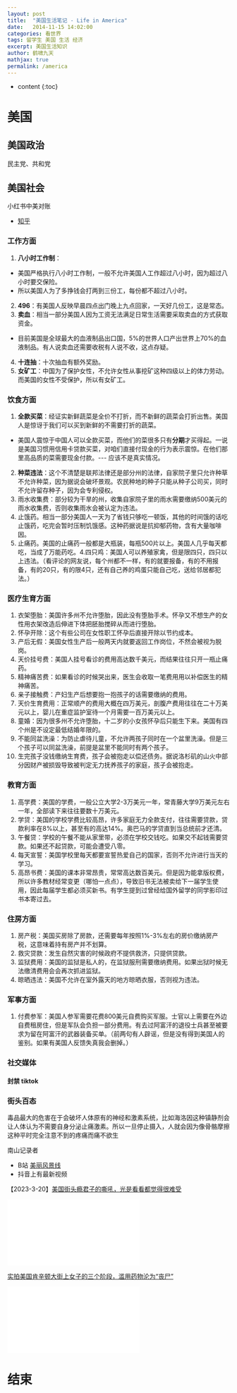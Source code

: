 ```yaml
---
layout: post
title:  "美国生活笔记 - Life in America"
date:   2014-11-15 14:02:00
categories: 看世界
tags: 留学生 美国 生活 经济
excerpt: 美国生活知识
author: 鹤啸九天
mathjax: true
permalink: /america
---
```



* content
{:toc}


# 美国



## 美国政治

民主党、共和党


## 美国社会


小红书中美对账
- [知乎](https://www.zhihu.com/question/10008682012/answer/85250749364)


### 工作方面

1. **八小时工作制**：
  - 美国严格执行八小时工作制，一般不允许美国人工作超过八小时，因为超过八小时要交保险。
  - 所以美国人为了多挣钱会打两到三份工，每份都不超过八小时。
2. **496**：有美国人反映早晨四点出门晚上九点回家，一天好几份工，这是常态。
3. **卖血**：相当一部分美国人因为工资无法满足日常生活需要采取卖血的方式获取资金。
  - 目前美国是全球最大的血液制品出口国，5%的世界人口产出世界上70%的血液制品。有人说卖血还需要收税有人说不收，这点存疑。
4. **十连抽**：十次抽血有额外奖励。
5. **女矿工**：中国为了保护女性，不允许女性从事挖矿这种四级以上的体力劳动。而美国的女性不受保护，所以有女矿工。


### 饮食方面


1. **全款买菜**：经证实新鲜蔬菜是全价不打折，而不新鲜的蔬菜会打折出售。美国人是惊讶于我们可以买到新鲜的不需要打折的蔬菜。
  - 美国人震惊于中国人可以全款买菜，而他们的菜很多只有**分期**才买得起。一说是美国习惯用信用卡贷款买菜，对咱们直接付现金的行为表示震惊。在他们那里高品质的菜需要现金付款。--- 应该不是真实情况。
2. **种菜违法**：这个不清楚是联邦法律还是部分州的法律，自家院子里只允许种草不允许种菜，因为据说会破坏景观。农民种地的种子只能从种子公司买，同时不允许留存种子，因为会专利侵权。
3. 雨水收集费：部分较为干旱的州，收集自家院子里的雨水需要缴纳500美元的雨水收集费，否则收集雨水会被认定为违法。
4. 止饿药。相当一部分美国人一天为了省钱只够吃一顿饭，其他的时间饿的话吃止饿药，吃完会暂时压制饥饿感。这种药据说是抗抑郁药物，含有大量咖啡因。
5. 止痛药。美国的止痛药一般都是大瓶装，每瓶500片以上。美国人几乎每天都吃，当成了万能药吃。4.四只鸡：美国人可以养殖家禽，但是限四只，四只以上违法。（看评论的网友说，每个州都不一样，有的就要报备，有的不用报备，有的20只，有的限4只，还有自己养的鸡蛋只能自己吃，送给邻居都犯法。）

### 医疗生育方面

1. 衣架堕胎：美国许多州不允许堕胎，因此没有堕胎手术。怀孕又不想生产的女性用衣架改造后伸进下体把胚胎搅碎从而进行堕胎。
2. 怀孕开除：这个有些公司在女性职工怀孕后直接开除以节约成本。
3. 产后无假：美国女性生产后一般两天内就要返回工作岗位，不然会被视为脱岗。
4. 天价挂号费：美国人挂号看诊的费用高达数千美元，而结果往往只开一瓶止痛药。
5. 精神痛苦费：如果看诊的时候哭出来，医生会收取一笔费用用以补偿医生的精神痛苦。
6. 亲子接触费：产妇生产后想要抱一抱孩子的话需要缴纳的费用。
7. 天价生育费用：正常顺产的费用大概在四万美元，剖腹产费用往往在二十万美元以上，婴儿在重症监护室待一个月需要一百万美元以上。
8. 童婚：因为很多州不允许堕胎，十二岁的小女孩怀孕后只能生下来。美国有四个州是不设定最低结婚年限的。
9. 不能同盆洗澡：为防止虐待儿童，不允许两孩子同时在一个盆里洗澡。但是三个孩子可以同盆洗澡，前提是盆里不能同时有两个孩子。
10. 生完孩子没钱缴纳生育费，孩子会被抱走以偿还债务。据说洛杉矶的山火中部分因财产被损毁导致被判定无力抚养孩子的家庭，孩子会被抱走。

### 教育方面

1. 高学费：美国的学费，一般公立大学2-3万美元一年，常青藤大学9万美元左右一年，全部读下来往往要数十万美元。
2. 学贷：美国的学校学费比较高昂，许多家庭无力全款支付，往往需要贷款，贷款利率在8%以上，甚至有的高达14%。奥巴马的学贷直到当总统前才还清。
3. 午餐贷：学校的午餐不能从家里带，必须在学校交钱吃。如果交不起钱需要贷款。如果还不起贷款，可能会遭受八零。
4. 每天宣誓：美国学校里每天都要宣誓热爱自己的国家，否则不允许进行当天的学习。
5. 高昂书费：美国的课本非常昂贵，常常高达数百美元。但是因为能拿版权费，所以许多教材经常变更（哪怕一点点），导致旧书无法被卖给下一届学生使用，因此每届学生都必须买新书。有学生提到过曾经给国外留学的同学影印过书本寄过去。

### 住房方面

1. 房产税：美国买房除了房款，还需要每年按照1%-3%左右的房价缴纳房产税，这意味着持有房产并不划算。
2. 救灾贷款：发生自然灾害的时候政府不提供救济，只提供贷款。
3. 监狱费用：美国的监狱是私人的，在监狱服刑需要缴纳费用。如果出狱时候无法缴清费用会会再次抓进监狱。
4. 晾晒违法：美国不允许在室外露天的地方晾晒衣服，否则视为违法。

### 军事方面

1. 付费参军：美国人参军需要花费800美元自费购买军服。士官以上需要在外边自费租房住，但是军队会负担一部分费用。有去过阿富汗的退役士兵甚至被要求为留在阿富汗的武器装备买单。（前两句有人辟谣，但是没有得到美国人的鉴别。如果有美国人反馈失真我会删掉。）


### 社交媒体


#### 封禁 tiktok




### 街头百态



毒品最大的危害在于会破坏人体原有的神经和激素系统，比如海洛因这种镇静剂会让人体认为不需要自身分泌止痛激素。所以一旦停止摄入，人就会因为像骨骼摩擦这种平时完全注意不到的疼痛而痛不欲生

南山记录者
- B站 [美丽风景线](https://space.bilibili.com/281685063/lists/53717)
- 抖音上有最新视频

【2023-3-20】[美国街头瘾君子的嘶吼，光是看看都觉得很难受](https://www.bilibili.com/video/BV1FP411o7tx)

<iframe src="//player.bilibili.com/player.html?isOutside=true&aid=311287508&bvid=BV1FP411o7tx&cid=1062136207&p=1&autoplay=0" scrolling="no" border="0" frameborder="no" framespacing="0" allowfullscreen="true"></iframe>


[实拍美国肯辛顿大街上女子的三个阶段，滥用药物沦为“丧尸”](https://www.bilibili.com/video/BV1av4y1V7Cm)

<iframe src="//player.bilibili.com/player.html?isOutside=true&aid=569342029&bvid=BV1av4y1V7Cm&cid=1076552461&p=1" scrolling="no" border="0" frameborder="no" framespacing="0" allowfullscreen="true"></iframe>



# 结束